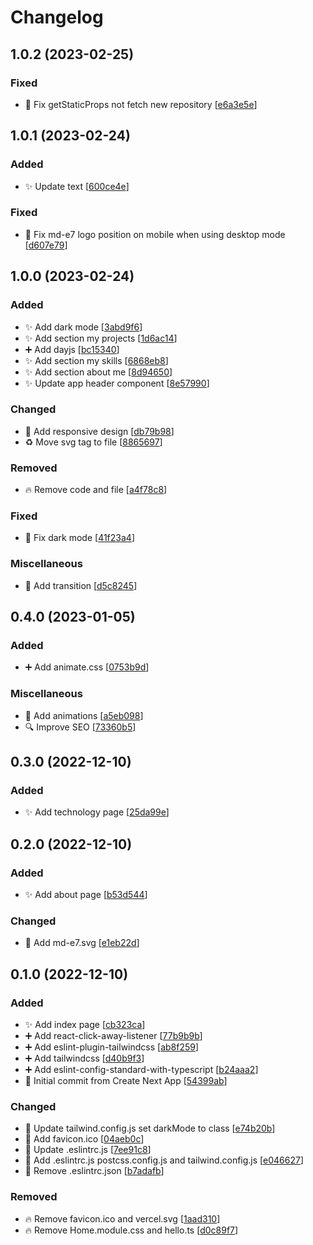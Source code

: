 # Changelog

<a name="1.0.2"></a>
## 1.0.2 (2023-02-25)

### Fixed

- 🐛 Fix getStaticProps not fetch new repository [[e6a3e5e](https://github.com/Md-E7/md-portfolio/commit/e6a3e5e02238ac8e9060597a9465d12d5ec12b50)]


<a name="1.0.1"></a>
## 1.0.1 (2023-02-24)

### Added

- ✨ Update text [[600ce4e](https://github.com/Md-E7/md-portfolio/commit/600ce4ea8d002a5d482957100da96730fb24dc38)]

### Fixed

- 🐛 Fix md-e7 logo position on mobile when using desktop mode [[d607e79](https://github.com/Md-E7/md-portfolio/commit/d607e79150d9f1c57be46771a1ad0322b24a7448)]


<a name="1.0.0"></a>
## 1.0.0 (2023-02-24)

### Added

- ✨ Add dark mode [[3abd9f6](https://github.com/Md-E7/md-portfolio/commit/3abd9f6d8a4f087a50e619a59cc92da1aa098093)]
- ✨ Add section my projects [[1d6ac14](https://github.com/Md-E7/md-portfolio/commit/1d6ac14e6b964c67164caeeb691261fc05707a0f)]
- ➕ Add dayjs [[bc15340](https://github.com/Md-E7/md-portfolio/commit/bc15340f01a93f2769ec8b484043e732b1ef94ed)]
- ✨ Add section my skills [[6868eb8](https://github.com/Md-E7/md-portfolio/commit/6868eb841eeb8e4c74c4421b71402f36594563a3)]
- ✨ Add section about me [[8d94650](https://github.com/Md-E7/md-portfolio/commit/8d9465018c1726e228e765c268597889a94ea402)]
- ✨ Update app header component [[8e57990](https://github.com/Md-E7/md-portfolio/commit/8e57990672ed8ab5eee014f7ca030eea05c1fe8e)]

### Changed

- 📱 Add responsive design [[db79b98](https://github.com/Md-E7/md-portfolio/commit/db79b98151d57b77cbe4c18d91d71de9bae8d555)]
- ♻️ Move svg tag to file [[8865697](https://github.com/Md-E7/md-portfolio/commit/886569789bf174583cd5c39c8a562c4ae8dcaee6)]

### Removed

- 🔥 Remove code and file [[a4f78c8](https://github.com/Md-E7/md-portfolio/commit/a4f78c8655de0959eb001d4b67587bd92a59039d)]

### Fixed

- 🐛 Fix dark mode [[41f23a4](https://github.com/Md-E7/md-portfolio/commit/41f23a44a5e45ea8ff17d15088da57070c37482f)]

### Miscellaneous

- 💫 Add transition [[d5c8245](https://github.com/Md-E7/md-portfolio/commit/d5c8245d07a8b3f043372163ca115d9bf881cda5)]


<a name="0.4.0"></a>
## 0.4.0 (2023-01-05)

### Added

- ➕ Add animate.css [[0753b9d](https://github.com/Md-E7/md-portfolio/commit/0753b9d82f9a00e9de84509da418481ccaa3cb2b)]

### Miscellaneous

- 💫 Add animations [[a5eb098](https://github.com/Md-E7/md-portfolio/commit/a5eb098ccda76a876632d53d09c4c08341c79c5a)]
- 🔍 Improve SEO [[73360b5](https://github.com/Md-E7/md-portfolio/commit/73360b5564e9566daf164ce429bf6a48db2a2018)]


<a name="0.3.0"></a>
## 0.3.0 (2022-12-10)

### Added

- ✨ Add technology page [[25da99e](https://github.com/Md-E7/md-portfolio/commit/25da99eb93de8ddb80ecfd33cb581877c3124854)]


<a name="0.2.0"></a>
## 0.2.0 (2022-12-10)

### Added

- ✨ Add about page [[b53d544](https://github.com/Md-E7/md-portfolio/commit/b53d5443ecff0e8dcb3057889344c18e422eca40)]

### Changed

- 🍱 Add md-e7.svg [[e1eb22d](https://github.com/Md-E7/md-portfolio/commit/e1eb22dc511a52b75a45062ae16fca9349c57abc)]


<a name="0.1.0"></a>
## 0.1.0 (2022-12-10)

### Added

- ✨ Add index page [[cb323ca](https://github.com/Md-E7/md-portfolio/commit/cb323ca0e3f3e967d8d29245e2f51de72be22a14)]
- ➕ Add react-click-away-listener [[77b9b9b](https://github.com/Md-E7/md-portfolio/commit/77b9b9bd42e660e162a75354fa99027c818f4b97)]
- ➕ Add eslint-plugin-tailwindcss [[ab8f259](https://github.com/Md-E7/md-portfolio/commit/ab8f25973be528f13ed6c061998df80beb342e5c)]
- ➕ Add tailwindcss [[d40b9f3](https://github.com/Md-E7/md-portfolio/commit/d40b9f3267ef0af8efadf2f00a6bc345324bb67a)]
- ➕ Add eslint-config-standard-with-typescript [[b24aaa2](https://github.com/Md-E7/md-portfolio/commit/b24aaa21e233f1ea0ae2ea4064187603dbda385b)]
- 🎉 Initial commit from Create Next App [[54399ab](https://github.com/Md-E7/md-portfolio/commit/54399abe7d0e3e5dd2685215da7cad5ec6890d95)]

### Changed

- 🔧 Update tailwind.config.js set darkMode to class [[e74b20b](https://github.com/Md-E7/md-portfolio/commit/e74b20b636eae2be8dd13f3d694a283f44e658e5)]
- 🍱 Add favicon.ico [[04aeb0c](https://github.com/Md-E7/md-portfolio/commit/04aeb0cd20979cbd438654115731b33936329952)]
- 🔧 Update .eslintrc.js [[7ee91c8](https://github.com/Md-E7/md-portfolio/commit/7ee91c8bc7b56ab8ad0f6cecdb94c8acd936ffbd)]
- 🔧 Add .eslintrc.js postcss.config.js and tailwind.config.js [[e046627](https://github.com/Md-E7/md-portfolio/commit/e04662780d91f6713e1e03cb8b1e949dc8765f65)]
- 🔧 Remove .eslintrc.json [[b7adafb](https://github.com/Md-E7/md-portfolio/commit/b7adafbe7176850e77f0f4003de9b7104e6e974a)]

### Removed

- 🔥 Remove favicon.ico and vercel.svg [[1aad310](https://github.com/Md-E7/md-portfolio/commit/1aad3106fc7acab8072078effa1cc2bc572989f9)]
- 🔥 Remove Home.module.css and hello.ts [[d0c89f7](https://github.com/Md-E7/md-portfolio/commit/d0c89f7b44ce2886cba65a4a2a85485fa2daa81d)]



